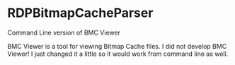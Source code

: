 # RDPBitmapCacheParser
Command Line version of BMC Viewer


BMC Viewer is a tool for viewing Bitmap Cache files.
I did not develop BMC Viewer!
I just changed it a little so it would work from command line as well.

